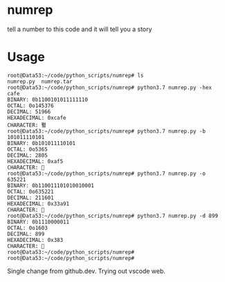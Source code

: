 # numrep
tell a number to this code and it will tell you a story


# Usage
```console
root@Data53:~/code/python_scripts/numrep# ls
numrep.py  numrep.tar
root@Data53:~/code/python_scripts/numrep# python3.7 numrep.py -hex cafe
BINARY: 0b1100101011111110
OCTAL: 0o145376
DECIMAL: 51966
HEXADECIMAL: 0xcafe
CHARACTER: 쫾
root@Data53:~/code/python_scripts/numrep# python3.7 numrep.py -b 101011110101
BINARY: 0b101011110101
OCTAL: 0o5365
DECIMAL: 2805
HEXADECIMAL: 0xaf5
CHARACTER: ૵
root@Data53:~/code/python_scripts/numrep# python3.7 numrep.py -o 635221
BINARY: 0b110011101010010001
OCTAL: 0o635221
DECIMAL: 211601
HEXADECIMAL: 0x33a91
CHARACTER: 𳪑
root@Data53:~/code/python_scripts/numrep# python3.7 numrep.py -d 899
BINARY: 0b1110000011
OCTAL: 0o1603
DECIMAL: 899
HEXADECIMAL: 0x383
CHARACTER: ΃
root@Data53:~/code/python_scripts/numrep# 
root@Data53:~/code/python_scripts/numrep# 
```

Single change from github.dev. Trying out vscode web.